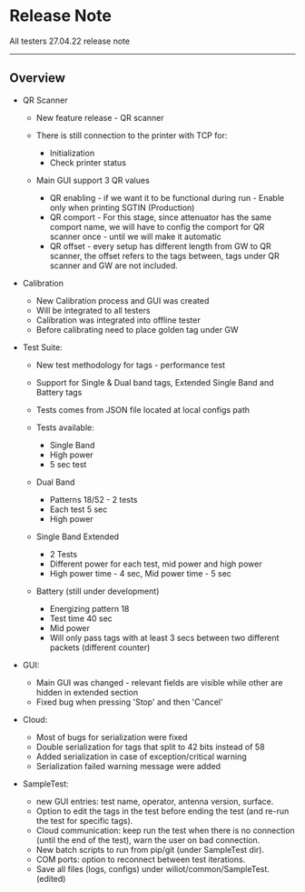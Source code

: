 # Release Note #

All testers 27.04.22 release note

---
## Overview 
* QR Scanner

    * New feature release - QR scanner
    * There is still connection to the printer with TCP for:
        * Initialization
        * Check printer status

    * Main GUI support 3 QR values
        * QR enabling - if we want it to be functional during run - Enable only when printing SGTIN (Production)
        * QR comport - For this stage, since attenuator has the same comport name, we will have to config the comport for QR scanner once - until we will make it automatic
        * QR offset - every setup has different length from GW to QR scanner, the offset refers to the tags between, tags under QR scanner and GW are not included.

* Calibration

    * New Calibration process and GUI was created
    * Will be integrated to all testers
    * Calibration was integrated into offline tester
    * Before calibrating need to place golden tag under GW
    
* Test Suite:

    * New test methodology for tags - performance test
    * Support for Single & Dual band tags, Extended Single Band and Battery tags
    * Tests comes from JSON file located at local configs path

 

    * Tests available:
        * Single Band
        * High power
        * 5 sec test

    * Dual Band
        * Patterns 18/52 - 2 tests
        * Each test 5 sec
        * High power

    * Single Band Extended
        * 2 Tests
        * Different power for each test, mid power and high power
        * High power time - 4 sec, Mid power time - 5 sec

    * Battery (still under development)
        * Energizing pattern 18
        * Test time 40 sec
        * Mid power
        * Will only pass tags with at least 3 secs between two different packets (different counter)

* GUI:

    * Main GUI was changed - relevant fields are visible while other are hidden in extended section
    * Fixed bug when pressing 'Stop' and then 'Cancel'

* Cloud:

    * Most of bugs for serialization were fixed
    * Double serialization for tags that split to 42 bits instead of 58
    * Added serialization in case of exception/critical warning
    * Serialization failed warning message were added

* SampleTest:
    * new GUI entries: test name, operator, antenna version, surface.
    * Option to edit the tags in the test before ending the test (and re-run the test for specific tags).
    * Cloud communication: keep run the test when there is no connection (until the end of the test), warn the user on bad connection.
    * New batch scripts to run from pip/git (under SampleTest dir).
    * COM ports: option to reconnect between test iterations.
    * Save all files (logs, configs) under wiliot/common/SampleTest. (edited) 